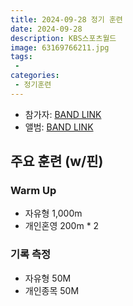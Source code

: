 ```yaml
---
title: 2024-09-28 정기 훈련
date: 2024-09-28
description: KBS스포츠월드
image: 63169766211.jpg
tags:
 - 
categories:
 - 정기훈련
---
```


- 참가자: [BAND LINK](https://band.us/band/93484357/schedule/4%2F93484357%2F471081695%2F19700101)
- 앨범: [BAND LINK](https://band.us/band/93484357/album/82197075)

## 주요 훈련 (w/핀)

### Warm Up
- 자유형 1,000m 
- 개인혼영 200m * 2

### 기록 측정
- 자유형 50M
- 개인종목 50M